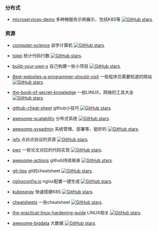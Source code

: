 

### 分布式

* [microservices-demo](https://github.com/GoogleCloudPlatform/microservices-demo) 多种微服务示例展示，包括K8S等 [![GitHub stars](https://img.shields.io/github/stars/GoogleCloudPlatform/microservices-demo.svg?style=social&label=Star&maxAge=2592000)](https://github.com/GoogleCloudPlatform/microservices-demo).



### 资源

* [computer-science](https://github.com/ossu/computer-science) 自学计算机 [![GitHub stars](https://img.shields.io/github/stars/ossu/computer-science.svg?style=social&label=Star&maxAge=2592000)](https://github.com/ossu/computer-science).

* [tokei](https://github.com/XAMPPRocky/tokei) 统计代码行数 [![GitHub stars](https://img.shields.io/github/stars/XAMPPRocky/tokei.svg?style=social&label=Star&maxAge=2592000)](https://github.com/XAMPPRocky/tokei).

* [build-your-own-x](https://github.com/danistefanovic/build-your-own-x) 自己构建一些小项目 [![GitHub stars](https://img.shields.io/github/stars/danistefanovic/build-your-own-x.svg?style=social&label=Star&maxAge=2592000)](https://github.com/danistefanovic/build-your-own-x).

* [Best-websites-a-programmer-should-visit](https://github.com/sdmg15/Best-websites-a-programmer-should-visit) 一些程序员需要知道的网站 [![GitHub stars](https://img.shields.io/github/stars/sdmg15/Best-websites-a-programmer-should-visit.svg?style=social&label=Star&maxAge=2592000)](https://github.com/sdmg15/Best-websites-a-programmer-should-visit).

* [the-book-of-secret-knowledge](https://github.com/trimstray/the-book-of-secret-knowledge) 一些LINUX，网络的工具大全 [![GitHub stars](https://img.shields.io/github/stars/trimstray/the-book-of-secret-knowledge.svg?style=social&label=Star&maxAge=2592000)](https://github.com/trimstray/the-book-of-secret-knowledge).

* [github-cheat-sheet](https://github.com/tiimgreen/github-cheat-sheet) github小技巧 [![GitHub stars](https://img.shields.io/github/stars/tiimgreen/github-cheat-sheet.svg?style=social&label=Star&maxAge=2592000)](https://github.com/tiimgreen/github-cheat-sheet).

* [awesome-scalability](https://github.com/binhnguyennus/awesome-scalability) 分布式系统 [![GitHub stars](https://img.shields.io/github/stars/binhnguyennus/awesome-scalability.svg?style=social&label=Star&maxAge=2592000)](https://github.com/binhnguyennus/awesome-scalability).

* [awesome-sysadmin](https://github.com/kahun/awesome-sysadmin) 系统管理，部署等，挺好的 [![GitHub stars](https://img.shields.io/github/stars/kahun/awesome-sysadmin.svg?style=social&label=Star&maxAge=2592000)](https://github.com/kahun/awesome-sysadmin).

* [ipfs](https://github.com/ipfs/ipfs) 点对点协议的资源 [![GitHub stars](https://img.shields.io/github/stars/ipfs/ipfs.svg?style=social&label=Star&maxAge=2592000)](https://github.com/ipfs/ipfs).

* [pwc](https://github.com/zziz/pwc) 一些论文对应的代码实现 [![GitHub stars](https://img.shields.io/github/stars/zziz/pwc.svg?style=social&label=Star&maxAge=2592000)](https://github.com/zziz/pwc).

* [awesome-actions](https://github.com/sdras/awesome-actions) github持续继承 [![GitHub stars](https://img.shields.io/github/stars/sdras/awesome-actions.svg?style=social&label=Star&maxAge=2592000)](https://github.com/sdras/awesome-actions).

* [git-tips](https://github.com/521xueweihan/git-tips) git的cheatsheet [![GitHub stars](https://img.shields.io/github/stars/521xueweihan/git-tips.svg?style=social&label=Star&maxAge=2592000)](https://github.com/521xueweihan/git-tips).

* [nginxconfig.io](https://github.com/digitalocean/nginxconfig.io) nginx配置一键生成 [![GitHub stars](https://img.shields.io/github/stars/digitalocean/nginxconfig.io.svg?style=social&label=Star&maxAge=2592000)](https://github.com/digitalocean/nginxconfig.io).

* [kubespray](https://github.com/kubernetes-sigs/kubespray) 快速搭建K8S [![GitHub stars](https://img.shields.io/github/stars/kubernetes-sigs/kubespray.svg?style=social&label=Star&maxAge=2592000)](https://github.com/kubernetes-sigs/kubespray).

* [cheatsheets](https://github.com/rstacruz/cheatsheets) 一些cheatsheet [![GitHub stars](https://img.shields.io/github/stars/rstacruz/cheatsheets.svg?style=social&label=Star&maxAge=2592000)](https://github.com/rstacruz/cheatsheets).

* [the-practical-linux-hardening-guide](https://github.com/trimstray/the-practical-linux-hardening-guide) LINUX相关 [![GitHub stars](https://img.shields.io/github/stars/trimstray/the-practical-linux-hardening-guide.svg?style=social&label=Star&maxAge=2592000)](https://github.com/trimstray/the-practical-linux-hardening-guide).

* [awesome-bigdata](https://github.com/0xnr/awesome-bigdata) 大数据 [![GitHub stars](https://img.shields.io/github/stars/0xnr/awesome-bigdata.svg?style=social&label=Star&maxAge=2592000)](https://github.com/0xnr/awesome-bigdata).

